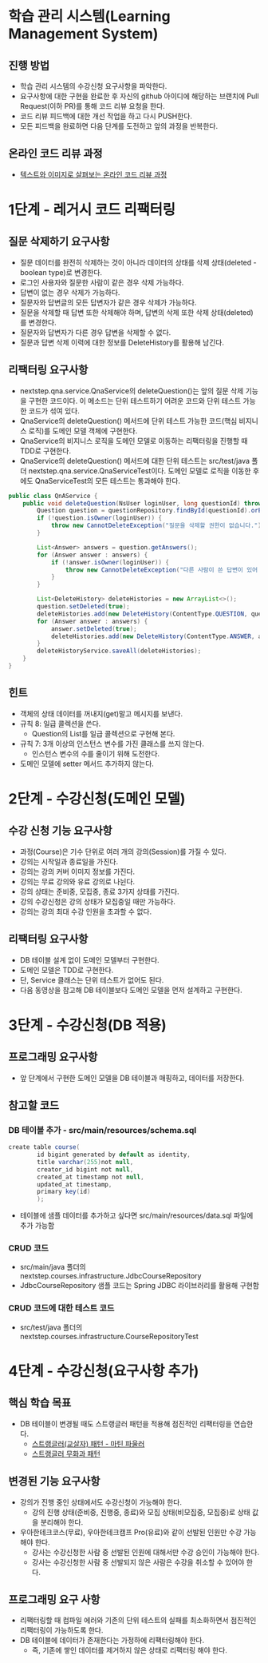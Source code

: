 # 학습 관리 시스템(Learning Management System)

## 진행 방법

* 학습 관리 시스템의 수강신청 요구사항을 파악한다.
* 요구사항에 대한 구현을 완료한 후 자신의 github 아이디에 해당하는 브랜치에 Pull Request(이하 PR)를 통해 코드 리뷰 요청을 한다.
* 코드 리뷰 피드백에 대한 개선 작업을 하고 다시 PUSH한다.
* 모든 피드백을 완료하면 다음 단계를 도전하고 앞의 과정을 반복한다.

## 온라인 코드 리뷰 과정

* [텍스트와 이미지로 살펴보는 온라인 코드 리뷰 과정](https://github.com/next-step/nextstep-docs/tree/master/codereview)

# 1단계 - 레거시 코드 리팩터링

## 질문 삭제하기 요구사항

- 질문 데이터를 완전히 삭제하는 것이 아니라 데이터의 상태를 삭제 상태(deleted - boolean type)로 변경한다.
- 로그인 사용자와 질문한 사람이 같은 경우 삭제 가능하다.
- 답변이 없는 경우 삭제가 가능하다.
- 질문자와 답변글의 모든 답변자가 같은 경우 삭제가 가능하다.
- 질문을 삭제할 때 답변 또한 삭제해야 하며, 답변의 삭제 또한 삭제 상태(deleted)를 변경한다.
- 질문자와 답변자가 다른 경우 답변을 삭제할 수 없다.
- 질문과 답변 삭제 이력에 대한 정보를 DeleteHistory를 활용해 남긴다.

## 리팩터링 요구사항

- nextstep.qna.service.QnaService의 deleteQuestion()는 앞의 질문 삭제 기능을 구현한 코드이다. 이 메소드는 단위 테스트하기 어려운 코드와 단위 테스트 가능한 코드가 섞여
  있다.
- QnaService의 deleteQuestion() 메서드에 단위 테스트 가능한 코드(핵심 비지니스 로직)를 도메인 모델 객체에 구현한다.
- QnaService의 비지니스 로직을 도메인 모델로 이동하는 리팩터링을 진행할 때 TDD로 구현한다.
- QnaService의 deleteQuestion() 메서드에 대한 단위 테스트는 src/test/java 폴더 nextstep.qna.service.QnaServiceTest이다. 도메인 모델로 로직을 이동한
  후에도 QnaServiceTest의 모든 테스트는 통과해야 한다.

```java
public class QnAService {
    public void deleteQuestion(NsUser loginUser, long questionId) throws CannotDeleteException {
        Question question = questionRepository.findById(questionId).orElseThrow(NotFoundException::new);
        if (!question.isOwner(loginUser)) {
            throw new CannotDeleteException("질문을 삭제할 권한이 없습니다.");
        }

        List<Answer> answers = question.getAnswers();
        for (Answer answer : answers) {
            if (!answer.isOwner(loginUser)) {
                throw new CannotDeleteException("다른 사람이 쓴 답변이 있어 삭제할 수 없습니다.");
            }
        }

        List<DeleteHistory> deleteHistories = new ArrayList<>();
        question.setDeleted(true);
        deleteHistories.add(new DeleteHistory(ContentType.QUESTION, questionId, question.getWriter(), LocalDateTime.now()));
        for (Answer answer : answers) {
            answer.setDeleted(true);
            deleteHistories.add(new DeleteHistory(ContentType.ANSWER, answer.getId(), answer.getWriter(), LocalDateTime.now()));
        }
        deleteHistoryService.saveAll(deleteHistories);
    }
}
```

## 힌트

- 객체의 상태 데이터를 꺼내지(get)말고 메시지를 보낸다.
- 규칙 8: 일급 콜렉션을 쓴다.
    - Question의 List를 일급 콜렉션으로 구현해 본다.
- 규칙 7: 3개 이상의 인스턴스 변수를 가진 클래스를 쓰지 않는다.
    - 인스턴스 변수의 수를 줄이기 위해 도전한다.
- 도메인 모델에 setter 메서드 추가하지 않는다.

# 2단계 - 수강신청(도메인 모델)

## 수강 신청 기능 요구사항

- 과정(Course)은 기수 단위로 여러 개의 강의(Session)를 가질 수 있다.
- 강의는 시작일과 종료일을 가진다.
- 강의는 강의 커버 이미지 정보를 가진다.
- 강의는 무료 강의와 유료 강의로 나뉜다.
- 강의 상태는 준비중, 모집중, 종료 3가지 상태를 가진다.
- 강의 수강신청은 강의 상태가 모집중일 때만 가능하다.
- 강의는 강의 최대 수강 인원을 초과할 수 없다.

## 리팩터링 요구사항

- DB 테이블 설계 없이 도메인 모델부터 구현한다.
- 도메인 모델은 TDD로 구현한다.
- 단, Service 클래스는 단위 테스트가 없어도 된다.
- 다음 동영상을 참고해 DB 테이블보다 도메인 모델을 먼저 설계하고 구현한다.

# 3단계 - 수강신청(DB 적용)

## 프로그래밍 요구사항

- 앞 단계에서 구현한 도메인 모델을 DB 테이블과 매핑하고, 데이터를 저장한다.

## 참고할 코드

### DB 테이블 추가 - src/main/resources/schema.sql

```java
create table course(
        id bigint generated by default as identity,
        title varchar(255)not null,
        creator_id bigint not null,
        created_at timestamp not null,
        updated_at timestamp,
        primary key(id)
        );
```

- 테이블에 샘플 데이터를 추가하고 싶다면 src/main/resources/data.sql 파일에 추가 가능함

### CRUD 코드

- src/main/java 폴더의 nextstep.courses.infrastructure.JdbcCourseRepository
- JdbcCourseRepository 샘플 코드는 Spring JDBC 라이브러리를 활용해 구현함

### CRUD 코드에 대한 테스트 코드

- src/test/java 폴더의 nextstep.courses.infrastructure.CourseRepositoryTest

# 4단계 - 수강신청(요구사항 추가)

## 핵심 학습 목표

- DB 테이블이 변경될 때도 스트랭글러 패턴을 적용해 점진적인 리팩터링을 연습한다.
    - [스트랭글러(교살자) 패턴 - 마틴 파울러](https://martinfowler.com/bliki/StranglerFigApplication.html)
    - [스트랭글러 무화과 패턴](https://learn.microsoft.com/ko-kr/azure/architecture/patterns/strangler-fig)

## 변경된 기능 요구사항

- 강의가 진행 중인 상태에서도 수강신청이 가능해야 한다.
    - 강의 진행 상태(준비중, 진행중, 종료)와 모집 상태(비모집중, 모집중)로 상태 값을 분리해야 한다.
- 우아한테크코스(무료), 우아한테크캠프 Pro(유료)와 같이 선발된 인원만 수강 가능해야 한다.
    - 강사는 수강신청한 사람 중 선발된 인원에 대해서만 수강 승인이 가능해야 한다.
    - 강사는 수강신청한 사람 중 선발되지 않은 사람은 수강을 취소할 수 있어야 한다.

## 프로그래밍 요구 사항

- 리팩터링할 때 컴파일 에러와 기존의 단위 테스트의 실패를 최소화하면서 점진적인 리팩터링이 가능하도록 한다.
- DB 테이블에 데이터가 존재한다는 가정하에 리팩터링해야 한다.
    - 즉, 기존에 쌓인 데이터를 제거하지 않은 상태로 리팩터링 해야 한다.